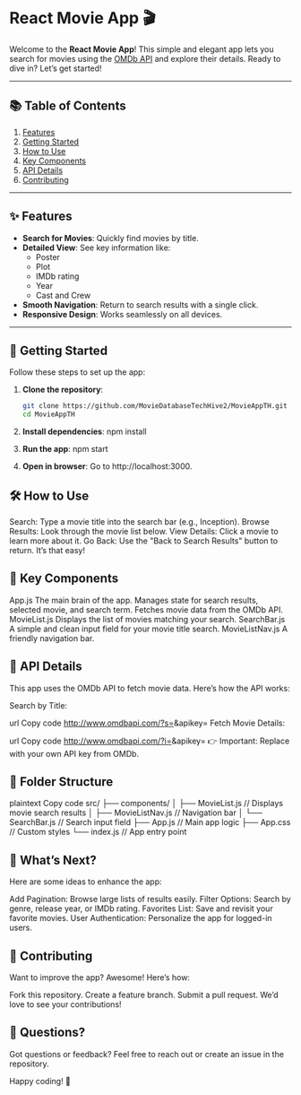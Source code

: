 # React Movie App 🎬

Welcome to the **React Movie App**! This simple and elegant app lets you search for movies using the [OMDb API](https://www.omdbapi.com/) and explore their details. Ready to dive in? Let’s get started!

---

## 📚 Table of Contents

1. [Features](#features)  
2. [Getting Started](#getting-started)  
3. [How to Use](#how-to-use)  
4. [Key Components](#key-components)  
5. [API Details](#api-details)  
6. [Contributing](#contributing)  


---

## ✨ Features

- **Search for Movies**: Quickly find movies by title.
- **Detailed View**: See key information like:
  - Poster  
  - Plot  
  - IMDb rating  
  - Year  
  - Cast and Crew  
- **Smooth Navigation**: Return to search results with a single click.
- **Responsive Design**: Works seamlessly on all devices.

---

## 🚀 Getting Started

Follow these steps to set up the app:

1. **Clone the repository**:
   ```bash
   git clone https://github.com/MovieDatabaseTechHive2/MovieAppTH.git
   cd MovieAppTH
   
1. **Install dependencies**:
npm install


2. **Run the app**:
npm start

3. **Open in browser**:
Go to http://localhost:3000.

## 🛠 How to Use
Search: Type a movie title into the search bar (e.g., Inception).
Browse Results: Look through the movie list below.
View Details: Click a movie to learn more about it.
Go Back: Use the "Back to Search Results" button to return.
It’s that easy!

## 🧩 Key Components
App.js
The main brain of the app.
Manages state for search results, selected movie, and search term.
Fetches movie data from the OMDb API.
MovieList.js
Displays the list of movies matching your search.
SearchBar.js
A simple and clean input field for your movie title search.
MovieListNav.js
A friendly navigation bar.
## 🔗 API Details
This app uses the OMDb API to fetch movie data.
Here’s how the API works:

Search by Title:

url
Copy code
http://www.omdbapi.com/?s=<search-term>&apikey=<api-key>
Fetch Movie Details:

url
Copy code
http://www.omdbapi.com/?i=<imdbID>&apikey=<api-key>
👉 Important: Replace <api-key> with your own API key from OMDb.

## 📂 Folder Structure
plaintext
Copy code
src/
├── components/
│   ├── MovieList.js         // Displays movie search results
│   ├── MovieListNav.js      // Navigation bar
│   └── SearchBar.js         // Search input field
├── App.js                   // Main app logic
├── App.css                  // Custom styles
└── index.js                 // App entry point
## 🚧 What’s Next?
Here are some ideas to enhance the app:

Add Pagination: Browse large lists of results easily.
Filter Options: Search by genre, release year, or IMDb rating.
Favorites List: Save and revisit your favorite movies.
User Authentication: Personalize the app for logged-in users.
## 🤝 Contributing
Want to improve the app? Awesome! Here’s how:

Fork this repository.
Create a feature branch.
Submit a pull request.
We’d love to see your contributions!

## 💌 Questions?
Got questions or feedback?
Feel free to reach out or create an issue in the repository.

Happy coding! 🎉